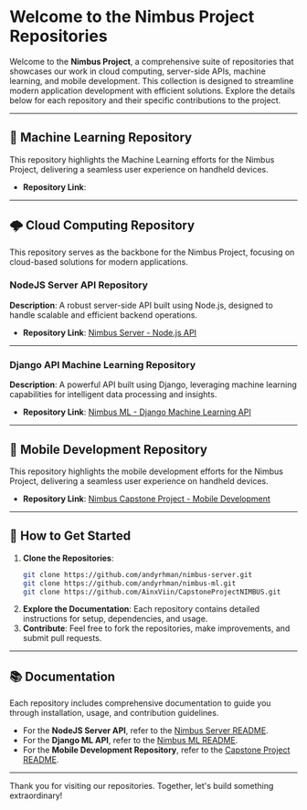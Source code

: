 # Welcome to the Nimbus Project Repositories

Welcome to the **Nimbus Project**, a comprehensive suite of repositories that showcases our work in cloud computing, server-side APIs, machine learning, and mobile development. This collection is designed to streamline modern application development with efficient solutions. Explore the details below for each repository and their specific contributions to the project.

---

## 📱 Machine Learning Repository
This repository highlights the Machine Learning efforts for the Nimbus Project, delivering a seamless user experience on handheld devices.

- **Repository Link**: 

---

## 🌩️ Cloud Computing Repository
This repository serves as the backbone for the Nimbus Project, focusing on cloud-based solutions for modern applications.

### NodeJS Server API Repository
**Description**: A robust server-side API built using Node.js, designed to handle scalable and efficient backend operations.

- **Repository Link**: [Nimbus Server - Node.js API](https://github.com/andyrhman/nimbus-server.git)

---

### Django API Machine Learning Repository
**Description**: A powerful API built using Django, leveraging machine learning capabilities for intelligent data processing and insights.

- **Repository Link**: [Nimbus ML - Django Machine Learning API](https://github.com/andyrhman/nimbus-ml.git)

---

## 📱 Mobile Development Repository
This repository highlights the mobile development efforts for the Nimbus Project, delivering a seamless user experience on handheld devices.

- **Repository Link**: [Nimbus Capstone Project - Mobile Development](https://github.com/AinxViin/CapstoneProjectNIMBUS)

---

## 🌟 How to Get Started
1. **Clone the Repositories**: 
   ```bash
   git clone https://github.com/andyrhman/nimbus-server.git
   git clone https://github.com/andyrhman/nimbus-ml.git
   git clone https://github.com/AinxViin/CapstoneProjectNIMBUS.git
   ```
2. **Explore the Documentation**: Each repository contains detailed instructions for setup, dependencies, and usage.
3. **Contribute**: Feel free to fork the repositories, make improvements, and submit pull requests.

---

## 📚 Documentation
Each repository includes comprehensive documentation to guide you through installation, usage, and contribution guidelines.

- For the **NodeJS Server API**, refer to the [Nimbus Server README](https://github.com/andyrhman/nimbus-server#readme).
- For the **Django ML API**, refer to the [Nimbus ML README](https://github.com/andyrhman/nimbus-ml#readme).
- For the **Mobile Development Repository**, refer to the [Capstone Project README](https://github.com/AinxViin/CapstoneProjectNIMBUS#readme).

---

Thank you for visiting our repositories. Together, let's build something extraordinary!
